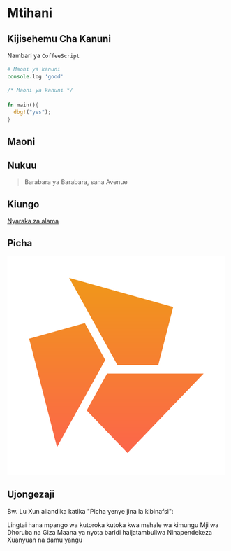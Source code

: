 [Maoni ya kimataifa ya Markdown]:#

# Mtihani

## Kijisehemu Cha Kanuni

Nambari ya `CoffeeScript`

```coffee
# Maoni ya kanuni
console.log 'good'


```

```rust
/* Maoni ya kanuni */

fn main(){
  dbg!("yes");
}
```

## Maoni

<!-- HTML 注释 --> 

<!-- 多行注释 --> 

## Nukuu

> Barabara ya Barabara, sana Avenue

## Kiungo

[Nyaraka za alama](https://github.com/xxai-art/xxai-art-md)

## Picha

![Utambulisho wa Chapa ya Sanaa ya xxAI](https://raw.githubusercontent.com/xxai-art/web/main/file/svg/logo.svg)

## Ujongezaji

Bw. Lu Xun aliandika katika "Picha yenye jina la kibinafsi":

  Lingtai hana mpango wa kutoroka kutoka kwa mshale wa kimungu
  Mji wa Dhoruba na Giza
  Maana ya nyota baridi haijatambuliwa
  Ninapendekeza Xuanyuan na damu yangu
